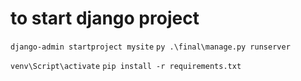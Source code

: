 # to start django project

```django-admin startproject mysite```
```py .\final\manage.py runserver```


```venv\Script\activate```
```pip install -r requirements.txt```
